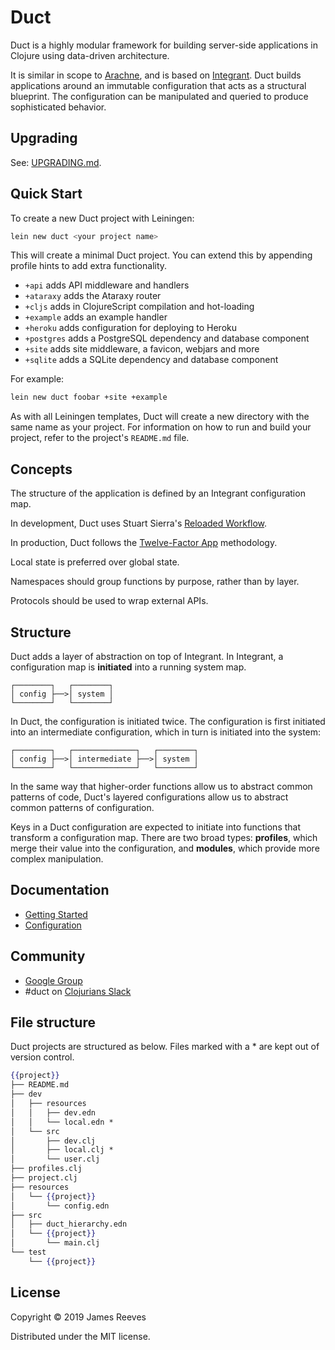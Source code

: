 # Duct

Duct is a highly modular framework for building server-side
applications in Clojure using data-driven architecture.

It is similar in scope to [Arachne][], and is based on [Integrant][].
Duct builds applications around an immutable configuration that acts
as a structural blueprint. The configuration can be manipulated and
queried to produce sophisticated behavior.

[integrant]: https://github.com/weavejester/integrant
[arachne]: http://arachne-framework.org/


## Upgrading

See: [UPGRADING.md](https://github.com/duct-framework/duct/blob/master/UPGRADING.md).


## Quick Start

To create a new Duct project with Leiningen:

```sh
lein new duct <your project name>
```

This will create a minimal Duct project. You can extend this by
appending profile hints to add extra functionality.

* `+api`      adds API middleware and handlers
* `+ataraxy`  adds the Ataraxy router
* `+cljs`     adds in ClojureScript compilation and hot-loading
* `+example`  adds an example handler
* `+heroku`   adds configuration for deploying to Heroku
* `+postgres` adds a PostgreSQL dependency and database component
* `+site`     adds site middleware, a favicon, webjars and more
* `+sqlite`   adds a SQLite dependency and database component

For example:

```sh
lein new duct foobar +site +example
```

As with all Leiningen templates, Duct will create a new directory with
the same name as your project. For information on how to run and build
your project, refer to the project's `README.md` file.


## Concepts

The structure of the application is defined by an Integrant configuration map.

In development, Duct uses Stuart Sierra's [Reloaded Workflow][reloaded].

In production, Duct follows the [Twelve-Factor App][12-factor] methodology.

Local state is preferred over global state.

Namespaces should group functions by purpose, rather than by layer.

Protocols should be used to wrap external APIs.

[12-factor]: http://12factor.net/
[reloaded]: http://thinkrelevance.com/blog/2013/06/04/clojure-workflow-reloaded


## Structure

Duct adds a layer of abstraction on top of Integrant. In Integrant,
a configuration map is **initiated** into a running system map.

    ┌────────┐   ┌────────┐
    │ config ├──>│ system │
    └────────┘   └────────┘

In Duct, the configuration is initiated twice. The configuration is
first initiated into an intermediate configuration, which in turn is
initiated into the system:

    ┌────────┐   ┌──────────────┐   ┌────────┐
    │ config ├──>│ intermediate ├──>│ system │
    └────────┘   └──────────────┘   └────────┘

In the same way that higher-order functions allow us to abstract
common patterns of code, Duct's layered configurations allow us to
abstract common patterns of configuration.

Keys in a Duct configuration are expected to initiate into functions
that transform a configuration map. There are two broad types:
**profiles**, which merge their value into the configuration, and
**modules**, which provide more complex manipulation.


## Documentation

* [Getting Started](https://github.com/weavejester/duct/wiki/Getting-Started)
* [Configuration](https://github.com/weavejester/duct/wiki/Configuration)


## Community

* [Google Group](https://groups.google.com/forum/#!forum/duct-clojure)
* #duct on [Clojurians Slack](http://clojurians.net/)


## File structure

Duct projects are structured as below. Files marked with a * are kept
out of version control.

```handlebars
{{project}}
├── README.md
├── dev
│   ├── resources
│   │   ├── dev.edn
│   │   └── local.edn *
│   └── src
│       ├── dev.clj
│       ├── local.clj *
│       └── user.clj
├── profiles.clj
├── project.clj
├── resources
│   └── {{project}}
│       └── config.edn
├── src
│   ├── duct_hierarchy.edn
│   └── {{project}}
│       └── main.clj
└── test
    └── {{project}}
```


## License

Copyright © 2019 James Reeves

Distributed under the MIT license.
